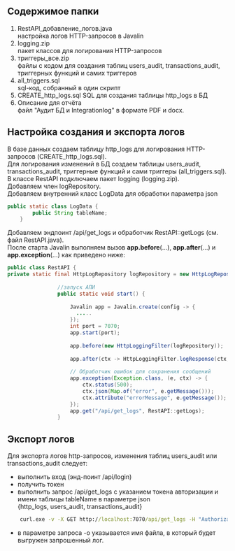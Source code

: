 ## Содержимое папки
1) RestAPI_добавление_логов.java  
настройка логов HTTP-запросов в Javalin  
2) logging.zip  
пакет классов для логирования HTTP-запросов  
3) триггеры_все.zip  
файлы с кодом для создания таблиц users_audit, transactions_audit, триггерных функций и самих триггеров  
4) all_triggers.sql  
sql-код, собранный в один скрипт
5) CREATE_http_logs.sql
SQL для создания таблицы http_logs в БД
6) Описание для отчёта  
файл "Аудит БД и Integrationlog" в формате PDF и docx.

## Настройка создания и экспорта логов
В базе данных создаем таблицу http_logs для логирования HTTP-запросов (CREATE_http_logs.sql).  
Для логирования изменений в БД создаем таблицы users_audit, transactions_audit, триггерные функций и сами триггеры (all_triggers.sql).  
В классе RestAPI подключаем пакет logging (logging.zip).  
Добавляем член logRepository.  
Добавляем внутренний класс LogData для обработки параметра json
```java
public static class LogData {
        public String tableName;
    }
```
Добавляем эндпоинт /api/get_logs и обработчик RestAPI::getLogs (см. файл RestAPI.java).  
После старта Javalin выполняем вызов  **app.before**(...), **app.after**(...) и **app.exception**(...) как приведено ниже:  
```java   
public class RestAPI {
private static final HttpLogRepository logRepository = new HttpLogRepository();
 
                //запуск АПИ
                public static void start() {
            
                    Javalin app = Javalin.create(config -> {
                      .....
                    });
                    int port = 7070;
                    app.start(port);
            
                    app.before(new HttpLoggingFilter(logRepository));
            
                    app.after(ctx -> HttpLoggingFilter.logResponse(ctx, logRepository)); // <-- Логируем ответы
            
                    // Обработчик ошибок для сохранения сообщений
                    app.exception(Exception.class, (e, ctx) -> {
                        ctx.status(500);
                        ctx.json(Map.of("error", e.getMessage()));
                        ctx.attribute("errorMessage", e.getMessage()); // Для логов
                    });  
                    app.get("/api/get_logs", RestAPI::getLogs);  
                }  

```

## Экспорт логов
Для экспорта логов http-запросов, изменения таблиц users_audit или transactions_audit следует:  
- выполнить вход (энд-поинт /api/login)  
- получить токен  
- выполнить запрос /api/get_logs с указанием токена авторизации и имени таблицы tableName в параметре json  
{http_logs, users_audit, transactions_audit}  
```cmd
    curl.exe -v -X GET http://localhost:7070/api/get_logs -H "Authorization: Bearer [token]" -H "Content-Type: application/json"  -d '{\"tableName\":\"http_logs\"}' -o data.csv
```  
- в параметре запроса -o указывается имя файла, в который будет выгружен запрошенный лог.  
